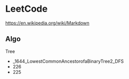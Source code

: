 # LeetCode
https://en.wikipedia.org/wiki/Markdown
<h2>Algo</h2>
Tree

<ul>
<li>_1644_LowestCommonAncestorofaBinaryTree2_DFS</li>
<li>226</li>
<li>225</li>
</ul>
